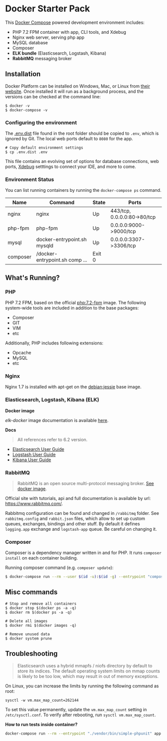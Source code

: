 # Docker Starter Pack

This [Docker Compose] powered development environment includes:

  * PHP 7.2 FPM container with app, CLI tools, and Xdebug
  * Nginx web server, serving php app
  * MySQL database
  * Composer
  * **ELK bundle** (Elasticsearch, Logstash, Kibana)
  * **RabbitMQ** messaging broker

## Installation

Docker Platform can be installed on Windows, Mac, or Linux from [their website](https://www.docker.com/products/overview). Once installed it will run as a background process, and the versions can be checked at the command line:

```
$ docker -v
$ docker-compose -v
```

### Configuring the environment

The [.env.dist](./.env.dist) file found in the root folder should be copied to `.env`, which is ignored by Git. The local web ports default to `8080` for the app.

```
# Copy default environment settings
$ cp .env.dist .env
```

This file contains an evolving set of options for database connections, web ports, [Xdebug](https://xdebug.org/) setttings to connect your IDE, and more to come.

### Environment Status

You can list running containers by running the `docker-compose ps` command.

| Name            | Command | State | Ports                       |
| --------------- | ------- | ----- | --------------------------- |
| nginx | nginx   | Up    | 443/tcp, 0.0.0.0:80->80/tcp |
| php-fpm   | php-fpm | Up    | 0.0.0.0:9000->9000/tcp      |
| mysql   | docker-entrypoint.sh mysqld | Up    | 0.0.0.0:3307->3306/tcp      |
| composer   |  /docker-entrypoint.sh comp ... | Exit 0 |  |

## What's Running?

### PHP

PHP 7.2 FPM, based on the official [php:7.2-fpm](https://hub.docker.com/_/php/) image. The following system-wide tools are included in addition to the base packages:
 * Composer
 * GIT
 * VIM
 * etc

Additionally, PHP includes following extensions:
 * Opcache
 * MySQL
 * etc

### Nginx

Nginx 1.7 is installed with apt-get on the [debian:jessie] base image.

### Elasticsearch, Logstash, Kibana (ELK)

**Docker image** 

*elk-docker* image documentation is available [here](http://elk-docker.readthedocs.io/).

**Docs** 

> All references refer to 6.2 version.

- [Elasticsearch User Guide](https://www.elastic.co/guide/en/elasticsearch/reference/current/index.html)
- [Logstash User Guide](https://www.elastic.co/guide/en/logstash/6.2/index.html)
- [Kibana User Guide](https://www.elastic.co/guide/en/kibana/6.2/index.html)

### RabbitMQ

> RabbitMQ is an open source multi-protocol messaging broker. [See docker image](https://hub.docker.com/_/rabbitmq/).

Official site with tutorials, api and full documentation is available by url: 
https://www.rabbitmq.com/.

Rabbitmq configuration can be found and changed in `/rabbitmq` folder. See `rabbitmq.config` and `rabbit.json` files, which allow to set up custom queues, exchanges, bindings and other stuff. By default it defines `logging.app` exchange and `logstash-app` queue. Be careful on changing it.

### Composer

Composer is a dependency manager written in and for PHP. 
It runs `composer install` on each container building.

Running composer command (e.g. `composer update`):
```bash
$ docker-compose run --rm --user $(id -u):$(id -g) --entrypoint "composer update" composer
```

## Misc commands

```
# Stop and remove all containers
$ docker stop $(docker ps -a -q)
$ docker rm $(docker ps -a -q)

# Delete all images
$ docker rmi $(docker images -q)

# Remove unused data
$ docker system prune
```

## Troubleshooting

> Elasticsearch uses a hybrid mmapfs / niofs directory by default to store its indices. The default operating system limits on mmap counts is likely to be too low, which may result in out of memory exceptions.

On Linux, you can increase the limits by running the following command as root:

`sysctl -w vm.max_map_count=262144`

To set this value permanently, update the `vm.max_map_count` setting in `/etc/sysctl.conf`. To verify after rebooting, run `sysctl vm.max_map_count`.

**How to run tests inside container?**

```bash
docker-compose run --rm --entrypoint "./vendor/bin/simple-phpunit" app
```

[debian:jessie]: https://hub.docker.com/_/debian/
[Docker Compose]: https://docs.docker.com/compose/